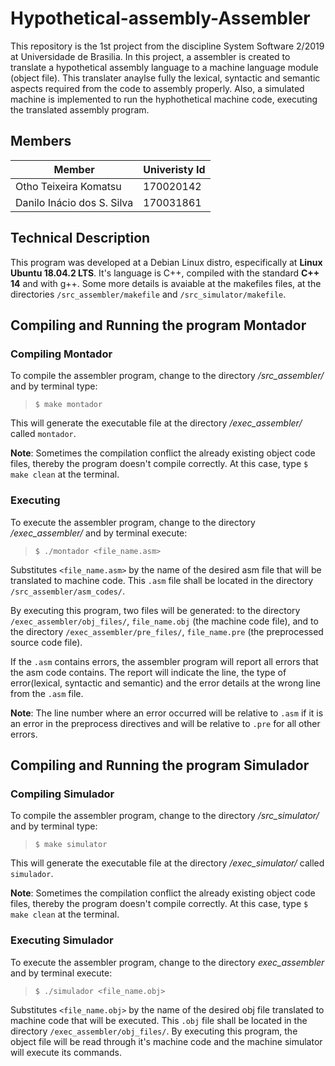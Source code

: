 # Hypothetical-assembly-Assembler

This repository is the 1st project from the discipline System Software 2/2019 at Universidade de Brasilia. In this project, a assembler is created to translate a hypothetical assembly language to a machine language module (object file). This translater anaylse fully the lexical, syntactic and semantic aspects required from the code to assembly properly. Also, a simulated machine is implemented to run the hyphothetical machine code, executing the translated assembly program.

## Members

Member                     | Univeristy Id
---------------------------|------------------
Otho Teixeira Komatsu      | 170020142
Danilo Inácio dos S. Silva | 170031861

## Technical Description

This program was developed at a Debian Linux distro, especifically at **Linux Ubuntu 18.04.2 LTS**. It's language is C++, compiled with the standard **C++ 14** and with g++. Some more details is avaiable at the makefiles
files, at the directories ```/src_assembler/makefile``` and ```/src_simulator/makefile```.

## Compiling and Running the program Montador

### Compiling Montador

To compile the assembler program, change to the directory */src_assembler/* and by terminal type:

> ```$ make montador```

This will generate the executable file at the directory */exec_assembler/* called ```montador```.

**Note**: Sometimes the compilation conflict the already existing object code files,
 thereby the program doesn't compile correctly. At this case, type ```$ make clean```
 at the terminal.

### Executing

To execute the assembler program, change to the directory */exec_assembler/* and by terminal execute:

> ```$ ./montador <file_name.asm>```

Substitutes ```<file_name.asm>``` by the name of the desired asm file that will be translated to machine code. This ```.asm``` file shall be located in the directory ```/src_assembler/asm_codes/```.

By executing this program, two files will be generated: to the directory ```/exec_assembler/obj_files/```, ```file_name.obj``` (the machine code file), and to the directory ```/exec_assembler/pre_files/```, ```file_name.pre``` (the preprocessed source code file).

If the ```.asm``` contains errors, the assembler program will report all errors that the asm code contains.
The report will indicate the line, the type of error(lexical, syntactic and semantic) and the error details at the wrong line from the ```.asm``` file.

**Note**: The line number where an error occurred will be relative to ```.asm``` if it is 
an error in the preprocess directives and will be relative to ```.pre``` for all other errors.

## Compiling and Running the program Simulador

### Compiling Simulador

To compile the assembler program, change to the directory */src_simulator/* and by terminal type:

> ```$ make simulator```

This will generate the executable file at the directory */exec_simulator/*  called ```simulador```.

**Note**: Sometimes the compilation conflict the already existing object code files,
 thereby the program doesn't compile correctly. At this case, type ```$ make clean```
 at the terminal.

### Executing Simulador

To execute the assembler program, change to the directory *exec_assembler* and by terminal execute:

> ```$ ./simulador <file_name.obj>```

Substitutes ```<file_name.obj>``` by the name of the desired obj file translated to machine code that will be executed. This ```.obj``` file shall be located in the directory ```/exec_assembler/obj_files/```.
By executing this program, the object file will be read through it's machine code and the machine simulator will execute its commands.
